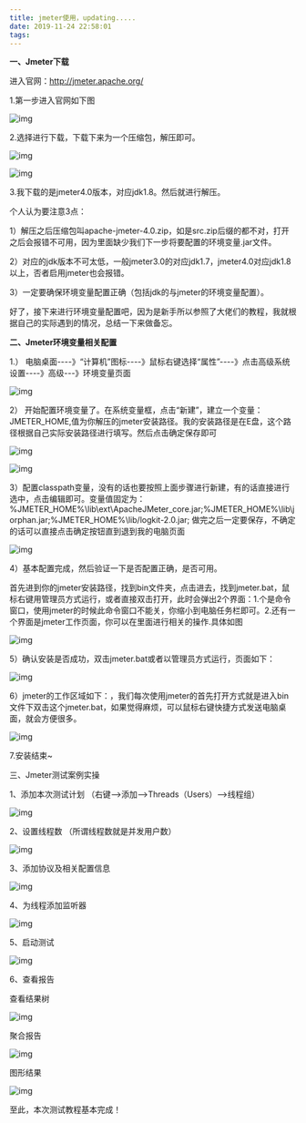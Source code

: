 ```yaml
---
title: jmeter使用，updating.....
date: 2019-11-24 22:58:01
tags:
---
```


**一、Jmeter下载**

进入官网：http://jmeter.apache.org/

<!--more-->

1.第一步进入官网如下图

![img](https://images2018.cnblogs.com/blog/1229365/201807/1229365-20180719140203864-664686233.png)

 

2.选择进行下载，下载下来为一个压缩包，解压即可。

![img](https://images2018.cnblogs.com/blog/1229365/201807/1229365-20180719140253611-1630363405.png)

![img](https://images2018.cnblogs.com/blog/1229365/201807/1229365-20180719140358888-1613112562.png)

 

3.我下载的是jmeter4.0版本，对应jdk1.8。然后就进行解压。

个人认为要注意3点：

1）解压之后压缩包叫apache-jmeter-4.0.zip，如是src.zip后缀的都不对，打开之后会报错不可用，因为里面缺少我们下一步将要配置的环境变量.jar文件。

2）对应的jdk版本不可太低，一般jmeter3.0的对应jdk1.7，jmeter4.0对应jdk1.8以上，否者启用jmeter也会报错。

3）一定要确保环境变量配置正确（包括jdk的与jmeter的环境变量配置）。

好了，接下来进行环境变量配置吧，因为是新手所以参照了大佬们的教程，我就根据自己的实际遇到的情况，总结一下来做备忘。

 

**二、Jmeter环境变量相关配置**

 

1.）  电脑桌面----》“计算机”图标----》鼠标右键选择“属性”----》点击高级系统设置----》高级---》环境变量页面

 ![img](https://images2018.cnblogs.com/blog/1229365/201807/1229365-20180719140602543-35734829.png)

 

2） 开始配置环境变量了。在系统变量框，点击“新建”，建立一个变量：JMETER_HOME,值为你解压的jmeter安装路径。我的安装路径是在E盘，这个路径根据自己实际安装路径进行填写。然后点击确定保存即可

![img](https://images2018.cnblogs.com/blog/1229365/201807/1229365-20180719140627931-59298411.png)

![img](https://images2018.cnblogs.com/blog/1229365/201807/1229365-20180719140730706-215043979.png)

 

 

3）配置classpath变量，没有的话也要按照上面步骤进行新建，有的话直接进行选中，点击编辑即可。变量值固定为：%JMETER_HOME%\lib\ext\ApacheJMeter_core.jar;%JMETER_HOME%\lib\jorphan.jar;%JMETER_HOME%\lib/logkit-2.0.jar; 做完之后一定要保存，不确定的话可以直接点击确定按钮直到退到我的电脑页面

![img](https://images2018.cnblogs.com/blog/1229365/201807/1229365-20180719140817657-660556084.png)

 

 

4）基本配置完成，然后验证一下是否配置正确，是否可用。

首先进到你的jmeter安装路径，找到bin文件夹，点击进去，找到jmeter.bat，鼠标右键用管理员方式运行，或者直接双击打开，此时会弹出2个界面：1.个是命令窗口，使用jmeter的时候此命令窗口不能关，你缩小到电脑任务栏即可。2.还有一个界面是jmeter工作页面，你可以在里面进行相关的操作.具体如图

![img](https://images2018.cnblogs.com/blog/1229365/201807/1229365-20180719140949524-2064847581.png)

 

5）确认安装是否成功，双击jmeter.bat或者以管理员方式运行，页面如下：

![img](https://images2018.cnblogs.com/blog/1229365/201807/1229365-20180719141210874-1597847596.png)

 

6）jmeter的工作区域如下：，我们每次使用jmeter的首先打开方式就是进入bin文件下双击这个jmeter.bat，如果觉得麻烦，可以鼠标右键快捷方式发送电脑桌面，就会方便很多。

![img](https://images2018.cnblogs.com/blog/1229365/201807/1229365-20180719141312470-854945133.png)

 

7.安装结束~

 

三、Jmeter测试案例实操

1、添加本次测试计划 （右键-->添加-->Threads（Users）-->线程组）

![img](https://images2018.cnblogs.com/blog/1229365/201807/1229365-20180719141801515-1041072124.png)

2、设置线程数 （所谓线程数就是并发用户数）

![img](https://images2018.cnblogs.com/blog/1229365/201807/1229365-20180719141929743-1356502878.png)

 

3、添加协议及相关配置信息

![img](https://images2018.cnblogs.com/blog/1229365/201807/1229365-20180719142321704-260079894.png)

4、为线程添加监听器

![img](https://images2018.cnblogs.com/blog/1229365/201807/1229365-20180719142500848-1038142452.png)

5、启动测试

![img](https://images2018.cnblogs.com/blog/1229365/201807/1229365-20180719142708040-136128752.png)

 

6、查看报告

查看结果树

![img](https://images2018.cnblogs.com/blog/1229365/201807/1229365-20180719142922761-479499226.png)

聚合报告

![img](https://images2018.cnblogs.com/blog/1229365/201807/1229365-20180719143002048-1069847223.png)

图形结果

![img](https://images2018.cnblogs.com/blog/1229365/201807/1229365-20180719143026553-1735509751.png)

至此，本次测试教程基本完成！